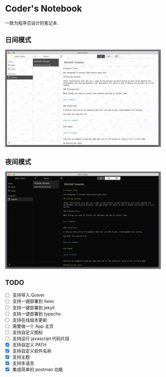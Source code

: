 # Coder's Notebook

一款为程序员设计的笔记本.

## 日间模式
![](./docs/preview1.jpg)


## 夜间模式
![](./docs/preview2.jpg)

## TODO
+ [ ] 支持导入 Quiver
+ [ ] 支持一键部署到 hexo
+ [ ] 支持一键部署到 jekyll
+ [ ] 支持一键部署到 typecho
+ [ ] 支持在线版本更新
+ [ ] 需要做一个 App 主页
+ [ ] 支持自定义图标
+ [ ] 支持运行 javascript 代码片段
+ [x] 支持自定义 PATH
+ [x] 支持自定义软件名称
+ [x] 支持主题
+ [x] 支持多语言
+ [x] 集成简单的 postman 功能
